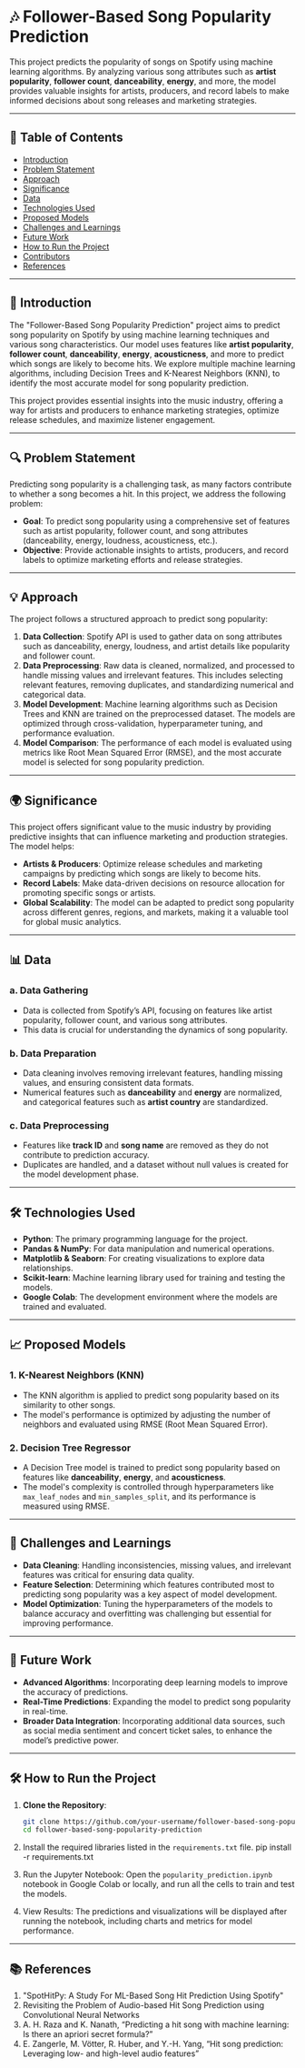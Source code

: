 # 🎶 Follower-Based Song Popularity Prediction

This project predicts the popularity of songs on Spotify using machine learning algorithms. By analyzing various song attributes such as **artist popularity**, **follower count**, **danceability**, **energy**, and more, the model provides valuable insights for artists, producers, and record labels to make informed decisions about song releases and marketing strategies.

---

## 📜 Table of Contents
- [Introduction](#introduction)
- [Problem Statement](#problem-statement)
- [Approach](#approach)
- [Significance](#significance)
- [Data](#data)
- [Technologies Used](#technologies-used)
- [Proposed Models](#proposed-models)
- [Challenges and Learnings](#challenges-and-learnings)
- [Future Work](#future-work)
- [How to Run the Project](#how-to-run-the-project)
- [Contributors](#contributors)
- [References](#references)

---

## 🌟 Introduction

The "Follower-Based Song Popularity Prediction" project aims to predict song popularity on Spotify by using machine learning techniques and various song characteristics. Our model uses features like **artist popularity**, **follower count**, **danceability**, **energy**, **acousticness**, and more to predict which songs are likely to become hits. We explore multiple machine learning algorithms, including Decision Trees and K-Nearest Neighbors (KNN), to identify the most accurate model for song popularity prediction.

This project provides essential insights into the music industry, offering a way for artists and producers to enhance marketing strategies, optimize release schedules, and maximize listener engagement.

---

## 🔍 Problem Statement

Predicting song popularity is a challenging task, as many factors contribute to whether a song becomes a hit. In this project, we address the following problem:

- **Goal**: To predict song popularity using a comprehensive set of features such as artist popularity, follower count, and song attributes (danceability, energy, loudness, acousticness, etc.).
- **Objective**: Provide actionable insights to artists, producers, and record labels to optimize marketing efforts and release strategies.

---

## 💡 Approach

The project follows a structured approach to predict song popularity:

1. **Data Collection**: Spotify API is used to gather data on song attributes such as danceability, energy, loudness, and artist details like popularity and follower count.
2. **Data Preprocessing**: Raw data is cleaned, normalized, and processed to handle missing values and irrelevant features. This includes selecting relevant features, removing duplicates, and standardizing numerical and categorical data.
3. **Model Development**: Machine learning algorithms such as Decision Trees and KNN are trained on the preprocessed dataset. The models are optimized through cross-validation, hyperparameter tuning, and performance evaluation.
4. **Model Comparison**: The performance of each model is evaluated using metrics like Root Mean Squared Error (RMSE), and the most accurate model is selected for song popularity prediction.

---

## 🌍 Significance

This project offers significant value to the music industry by providing predictive insights that can influence marketing and production strategies. The model helps:

- **Artists & Producers**: Optimize release schedules and marketing campaigns by predicting which songs are likely to become hits.
- **Record Labels**: Make data-driven decisions on resource allocation for promoting specific songs or artists.
- **Global Scalability**: The model can be adapted to predict song popularity across different genres, regions, and markets, making it a valuable tool for global music analytics.

---

## 📊 Data

### a. Data Gathering
- Data is collected from Spotify’s API, focusing on features like artist popularity, follower count, and various song attributes.
- This data is crucial for understanding the dynamics of song popularity.

### b. Data Preparation
- Data cleaning involves removing irrelevant features, handling missing values, and ensuring consistent data formats.
- Numerical features such as **danceability** and **energy** are normalized, and categorical features such as **artist country** are standardized.

### c. Data Preprocessing
- Features like **track ID** and **song name** are removed as they do not contribute to prediction accuracy.
- Duplicates are handled, and a dataset without null values is created for the model development phase.

---

## 🛠 Technologies Used

- **Python**: The primary programming language for the project.
- **Pandas & NumPy**: For data manipulation and numerical operations.
- **Matplotlib & Seaborn**: For creating visualizations to explore data relationships.
- **Scikit-learn**: Machine learning library used for training and testing the models.
- **Google Colab**: The development environment where the models are trained and evaluated.

---

## 📈 Proposed Models

### 1. K-Nearest Neighbors (KNN)
- The KNN algorithm is applied to predict song popularity based on its similarity to other songs.
- The model's performance is optimized by adjusting the number of neighbors and evaluated using RMSE (Root Mean Squared Error).

### 2. Decision Tree Regressor
- A Decision Tree model is trained to predict song popularity based on features like **danceability**, **energy**, and **acousticness**.
- The model's complexity is controlled through hyperparameters like `max_leaf_nodes` and `min_samples_split`, and its performance is measured using RMSE.

---

## 🧠 Challenges and Learnings

- **Data Cleaning**: Handling inconsistencies, missing values, and irrelevant features was critical for ensuring data quality.
- **Feature Selection**: Determining which features contributed most to predicting song popularity was a key aspect of model development.
- **Model Optimization**: Tuning the hyperparameters of the models to balance accuracy and overfitting was challenging but essential for improving performance.

---

## 🔮 Future Work

- **Advanced Algorithms**: Incorporating deep learning models to improve the accuracy of predictions.
- **Real-Time Predictions**: Expanding the model to predict song popularity in real-time.
- **Broader Data Integration**: Incorporating additional data sources, such as social media sentiment and concert ticket sales, to enhance the model’s predictive power.

---

## 🛠 How to Run the Project

1. **Clone the Repository**:
   ```bash
   git clone https://github.com/your-username/follower-based-song-popularity-prediction.git
   cd follower-based-song-popularity-prediction

2. Install the required libraries listed in the `requirements.txt` file.
   pip install -r requirements.txt

3. Run the Jupyter Notebook: Open the `popularity_prediction.ipynb` notebook in Google Colab or locally, and run all the cells to train and test the models.

4. View Results: The predictions and visualizations will be displayed after running the notebook, including charts and metrics for model performance.

---

## 📚 References

1. "SpotHitPy: A Study For ML-Based Song Hit Prediction Using Spotify"
2. Revisiting the Problem of Audio-based Hit Song Prediction using Convolutional Neural Networks
3. A. H. Raza and K. Nanath, “Predicting a hit song with machine learning: Is there an apriori secret formula?”
4. E. Zangerle, M. Vötter, R. Huber, and Y.-H. Yang, “Hit song prediction: Leveraging low- and high-level audio features”
